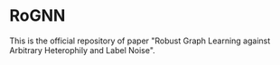 # RoGNN
This is the official repository of paper "Robust Graph Learning against Arbitrary Heterophily and Label Noise".
